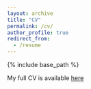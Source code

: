 ```yaml
---
layout: archive
title: "CV"
permalink: /cv/
author_profile: true
redirect_from:
  - /resume
---
```


{% include base_path %}

My full CV is available [here](http://wenzhengli-etal.github.io/files/CV_WenzhengLi.pdf)
